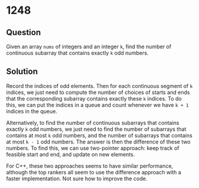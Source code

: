# 1248

## Question

Given an array `nums` of integers and an integer `k`, find the number of continuous subarray that contains exactly `k` odd numbers.

## Solution

Record the indices of odd elements. Then for each continuous segment of `k` indices, we just need to compute the number of choices of starts and ends that the corresponding subarray contains exactly these `k` indices. To do this, we can put the indices in a queue and count whenever we have `k + 1` indices in the queue.

Alternatively, to find the number of continuous subarrays that contains exactly `k` odd numbers, we just need to find the number of subarrays that contains at most `k` odd numbers, and the number of subarrays that contains at most `k - 1` odd numbers. The answer is then the difference of these two numbers. To find this, we can use two-pointer approach: keep track of feasible start and end, and update on new elements.

For C++, these two approaches seems to have similar performance, although the top rankers all seem to use the difference approach with a faster implementation. Not sure how to improve the code.

